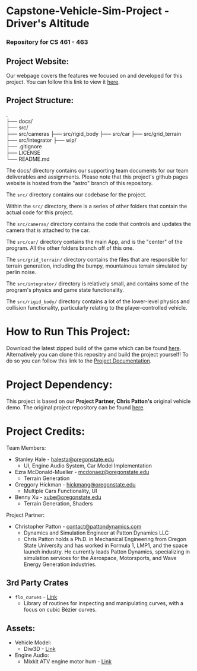 # Capstone-Vehicle-Sim-Project - Driver's Altitude
### **Repository for CS 461 - 463**

## Project Website:
Our webpage covers the features we focused on and developed for this project.
You can follow this link to view it [here](https://stanleychale.github.io/Capstone-Vehicle-Sim-Project-Team3/).

## Project Structure:

.  
├── docs/  
├── src/  
    ├── src/cameras
    ├── src/rigid_body
    ├── src/car
    ├── src/grid_terrain
    ├── src/integrator
├── wip/  
├── .gitignore  
├── LICENSE  
└── README.md  

The docs/ directory contains our supporting team documents for our team deliverables and assignments. Please note that this project's github pages website is hosted from the "astro" branch of this repository.

The `src/` directory contains our codebase for the project.

Within the `src/` directory, there is a series of other folders that contain the actual code for this project.

The `src/cameras/` directory contains the code that controls and updates the camera that is attached to the car.

The `src/car/` directory contains the main App, and is the "center" of the program. All the other folders branch off of this one.

The `src/grid_terrain/` directory contains the files that are responsible for terrain
generation, including the bumpy, mountainous terrain simulated by perlin noise.

The `src/integrator/` directory is relatively small, and contains some of the program's 
physics and game state functionality.

The `src/rigid_body/` directory contains a lot of the lower-level physics and collision
functionality, particularly relating to the player-controlled vehicle.

# How to Run This Project:
Download the latest zipped build of the game which can be found [here]().
Alternatively you can clone this repositry and build the project yourself! To do so you can follow this link to the [Project Documentation](src/project-info.md).

# Project Dependency:
This project is based on our **Project Partner, Chris Patton's** original vehicle demo.
The original project repository can be found [here](https://github.com/crispyDyne/bevy_car_demo/tree/main).

# Project Credits:
Team Members:
- Stanley Hale - halesta@oregonstate.edu
  - UI, Engine Audio System, Car Model Implementation
- Ezra McDonald-Mueller - mcdonaez@oregonstate.edu
  - Terrain Generation
- Greggory Hickman​ - hickmang@oregonstate.edu
  - Multiple Cars Functionality, UI
- Benny Xu - xube@oregonstate.edu
  - Terrain Generation, Shaders

Project Partner:
- Christopher Patton - contact@pattondynamics.com
  - Dynamics and Simulation Engineer at Patton Dynamics LLC
  - Chris Patton holds a Ph.D. in Mechanical Engineering from Oregon State University and has worked in Formula 1, LMP1, and the space launch industry. He currently leads Patton Dynamics, specializing in simulation services for the Aerospace, Motorsports, and Wave Energy Generation industries.

## 3rd Party Crates
- `flo_curves` - [Link](https://docs.rs/flo_curves/latest/flo_curves/)
    - Library of routines for inspecting and manipulating curves, with a focus on cubic Bézier curves.
## Assets:
- Vehicle Model: 
    - Diw3D - [Link](https://www.turbosquid.com/FullPreview/2087206)
- Engine Audio: 
    - Mixkit ATV engine motor hum - [Link](https://mixkit.co/free-sound-effects/hum/)